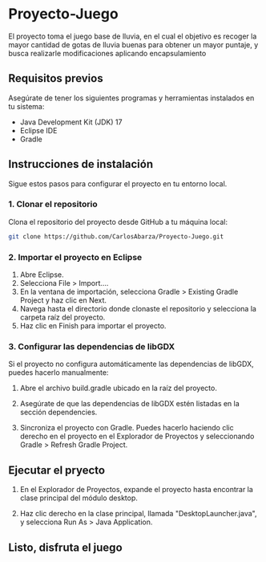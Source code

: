 # Proyecto-Juego

El proyecto toma el juego base de lluvia, en el cual el objetivo es recoger la mayor cantidad de gotas de lluvia buenas para obtener un mayor puntaje, y busca realizarle modificaciones aplicando encapsulamiento

## Requisitos previos

Asegúrate de tener los siguientes programas y herramientas instalados en tu sistema:

- Java Development Kit (JDK) 17
- Eclipse IDE
- Gradle

## Instrucciones de instalación

Sigue estos pasos para configurar el proyecto en tu entorno local.

### 1. Clonar el repositorio

Clona el repositorio del proyecto desde GitHub a tu máquina local:

```sh
git clone https://github.com/CarlosAbarza/Proyecto-Juego.git
```

### 2. Importar el proyecto en Eclipse

1. Abre Eclipse.
2. Selecciona File > Import....
3. En la ventana de importación, selecciona Gradle > Existing Gradle Project y haz clic en Next.
4. Navega hasta el directorio donde clonaste el repositorio y selecciona la carpeta raíz del proyecto.
5. Haz clic en Finish para importar el proyecto.

### 3. Configurar las dependencias de libGDX

Si el proyecto no configura automáticamente las dependencias de libGDX, puedes hacerlo manualmente:

1. Abre el archivo build.gradle ubicado en la raíz del proyecto.

2. Asegúrate de que las dependencias de libGDX estén listadas en la sección dependencies.

3. Sincroniza el proyecto con Gradle. Puedes hacerlo haciendo clic derecho en el proyecto en el Explorador de Proyectos y seleccionando Gradle > Refresh Gradle Project.

## Ejecutar el pryecto
1. En el Explorador de Proyectos, expande el proyecto hasta encontrar la clase principal del módulo desktop.

2. Haz clic derecho en la clase principal, llamada "DesktopLauncher.java", y selecciona Run As > Java Application.

## Listo, disfruta el juego
